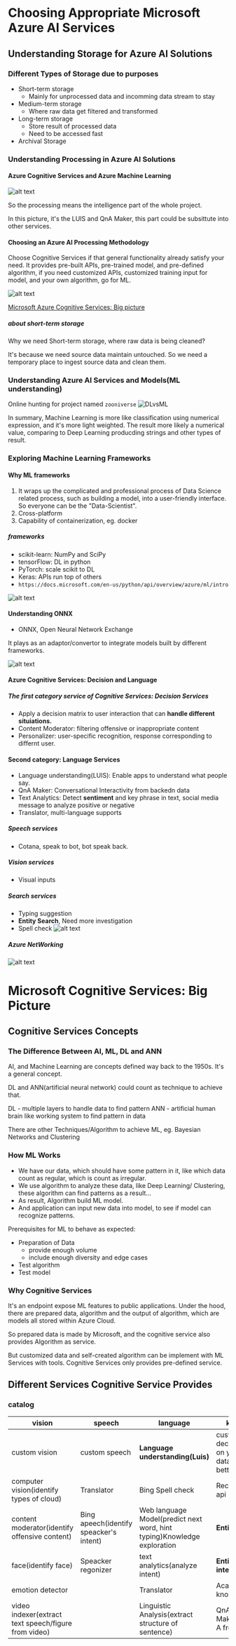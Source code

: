# Choosing Appropriate Microsoft Azure AI Services
## Understanding Storage for Azure AI Solutions
### Different Types of Storage due to purposes
- Short-term storage
  - Mainly for unprocessed data and incomming data stream to stay
- Medium-term storage
  - Where raw data get filtered and transformed
- Long-term storage
  - Store result of processed data
  - Need to be accessed fast
- Archival Storage  


### Understanding Processing in Azure AI Solutions
#### Azure Cognitive Services and Azure Machine Learning
![alt text](image.png)

So the processing means the intelligence part of the whole project.

In this picture, it's the LUIS and QnA Maker, this part could be subsittute into other services.

#### Choosing an Azure AI Processing Methodology
Choose Cognitive Services if that general functionality already satisfy your need. It provides pre-built APIs, pre-trained model, and pre-defined algorithm, if you need customized APIs,  customized training input for model, and your own algorithm, go for ML. 

![alt text](image-1.png)

[Microsoft Azure Cognitive Services: Big picture](#microsoft-cognitive-services-big-picture)

##### about short-term storage
Why we need Short-term storage, where raw data is being cleaned?

It's because we need source data maintain untouched. So we need a temporary place to ingest source data and clean them.

### Understanding Azure AI Services and Models(ML understanding)

Online hunting for project named `zooniverse`
![DLvsML](image-2.png)

In summary, Machine Learning is more like classification using numerical expression, and it's more light weighted. The result more likely a numerical value, comparing to Deep Learning producding strings and other types of result.

### Exploring Machine Learning Frameworks

#### Why ML frameworks

1. It wraps up the complicated and professional process of Data Science related process, such as building a model, into a user-friendly interface. So everyone can be the "Data-Scientist".
2. Cross-platform
3. Capability of containerization, eg. docker

##### frameworks
- scikit-learn: NumPy and SciPy
- tensorFlow: DL in python
- PyTorch: scale scikit to DL
- Keras: APIs run top of others
- `https://docs.microsoft.com/en-us/python/api/overview/azure/ml/intro`

![alt text](image-3.png)

#### Understanding ONNX
- ONNX, Open Neural Network Exchange

It plays as an adaptor/convertor to integrate models built by different frameworks.

![alt text](image-4.png)

#### Azure Cognitive Services: Decision and Language


##### The first category service of Cognitive Services: Decision Services

- Apply a decision matrix to user interaction that can **handle different situiations.**
- Content Moderator: filtering offensive or inappropriate content
- Personalizer: user-specific recognition, response corresponding to differnt user.

#### Second category: Language Services
- Language understanding(LUIS): Enable apps to understand what people say.
- QnA Maker: Conversational Interactivity from backedn data
- Text Analytics: Detect **sentiment** and key phrase in text, social media message to analyze positive or negative
- Translator, multi-language supports

##### Speech services
- Cotana, speak to bot, bot speak back.

##### Vision services
- Visual inputs

##### Search services
- Typing suggestion
- **Entity Search**, Need more investigation
- Spell check
![alt text](image-5.png)

##### Azure NetWorking
![alt text](image-6.png)

# Microsoft Cognitive Services: Big Picture
## Cognitive Services Concepts
### The Difference Between AI, ML, DL and ANN
AI, and Machine Learning are concepts defined way back to the 1950s. It's a general concept.

DL and ANN(artificial neural network) could count as technique to achieve that.

DL - multiple layers to handle data to find pattern
ANN - artificial human brain like working system to find pattern in data

There are other Techniques/Algorithm to achieve ML, eg. Bayesian Networks and Clustering

### How ML Works
- We have our data, which should have some pattern in it, like which data count as regular, which is count as irregular.
- We use algorithm to analyze these data, like Deep Learning/ Clustering, these algorithm can find patterns as a result...
- As result, Algorithm build ML model.
- And application can input new data into model, to see if model can recognize patterns.

Prerequisites for ML to behave as expected:
- Preparation of Data
  - provide enough volume
  - include enough diversity and edge cases
- Test algorithm
- Test model

### Why Cognitive Services
It's an endpoint expose ML features to public applications. Under the hood, there are prepared data, algorithm and the output of algorithm, which are models all stored within Azure Cloud.

So prepared data is made by Microsoft, and the cognitive service also provides Algorithm as service.

But customized data and self-created algorithm can be implement with ML Services with tools. Cognitive Services only provides pre-defined service.

## Different Services Cognitive Service Provides
### catalog
|vision| speech| language |knowledge| Search|
|-|-|-|-|-|
|custom vision|custom speech|**Language understanding(Luis)**|custom decision(based on your input data, to make better decision)|custom search|
|computer vision(identify types of cloud)|Translator|Bing Spell check|Recommendation api|autosuggest|
|content moderator(identify offensive content)|Bing apeech(identify speacker's intent)|Web language Model(predict next word, hint typing)Knowledge exploration|**Entity Search**|
|face(identify face)|Speacker regonizer|text analytics(analyze intent)|**Entity linking intelligence**||
|emotion detector||Translator|Academic knowledge||
|video indexer(extract text speech/figure from video)||Linguistic Analysis(extract structure of sentence)|QnA Maker(create Q A from text)||
